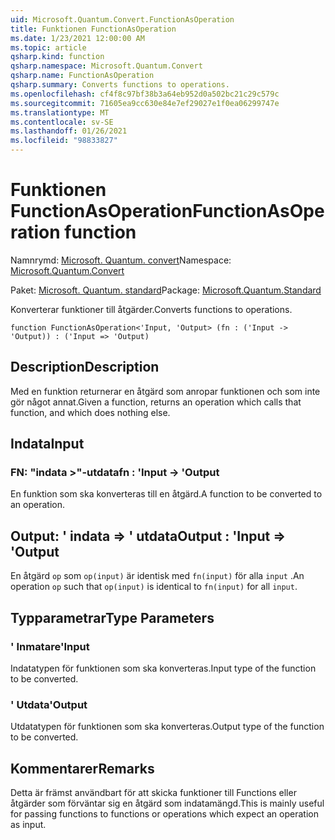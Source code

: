 ```yaml
---
uid: Microsoft.Quantum.Convert.FunctionAsOperation
title: Funktionen FunctionAsOperation
ms.date: 1/23/2021 12:00:00 AM
ms.topic: article
qsharp.kind: function
qsharp.namespace: Microsoft.Quantum.Convert
qsharp.name: FunctionAsOperation
qsharp.summary: Converts functions to operations.
ms.openlocfilehash: cf4f8c97bf38b3a64eb952d0a502bc21c29c579c
ms.sourcegitcommit: 71605ea9cc630e84e7ef29027e1f0ea06299747e
ms.translationtype: MT
ms.contentlocale: sv-SE
ms.lasthandoff: 01/26/2021
ms.locfileid: "98833827"
---
```

# <a name="functionasoperation-function"></a><span data-ttu-id="86430-102">Funktionen FunctionAsOperation</span><span class="sxs-lookup"><span data-stu-id="86430-102">FunctionAsOperation function</span></span>

<span data-ttu-id="86430-103">Namnrymd: [Microsoft. Quantum. convert](xref:Microsoft.Quantum.Convert)</span><span class="sxs-lookup"><span data-stu-id="86430-103">Namespace: [Microsoft.Quantum.Convert](xref:Microsoft.Quantum.Convert)</span></span>

<span data-ttu-id="86430-104">Paket: [Microsoft. Quantum. standard](https://nuget.org/packages/Microsoft.Quantum.Standard)</span><span class="sxs-lookup"><span data-stu-id="86430-104">Package: [Microsoft.Quantum.Standard](https://nuget.org/packages/Microsoft.Quantum.Standard)</span></span>


<span data-ttu-id="86430-105">Konverterar funktioner till åtgärder.</span><span class="sxs-lookup"><span data-stu-id="86430-105">Converts functions to operations.</span></span>

```qsharp
function FunctionAsOperation<'Input, 'Output> (fn : ('Input -> 'Output)) : ('Input => 'Output)
```


## <a name="description"></a><span data-ttu-id="86430-106">Description</span><span class="sxs-lookup"><span data-stu-id="86430-106">Description</span></span>

<span data-ttu-id="86430-107">Med en funktion returnerar en åtgärd som anropar funktionen och som inte gör något annat.</span><span class="sxs-lookup"><span data-stu-id="86430-107">Given a function, returns an operation which calls that function, and which does nothing else.</span></span>

## <a name="input"></a><span data-ttu-id="86430-108">Indata</span><span class="sxs-lookup"><span data-stu-id="86430-108">Input</span></span>

### <a name="fn--input---output"></a><span data-ttu-id="86430-109">FN: "indata >"-utdata</span><span class="sxs-lookup"><span data-stu-id="86430-109">fn : 'Input -> 'Output</span></span>

<span data-ttu-id="86430-110">En funktion som ska konverteras till en åtgärd.</span><span class="sxs-lookup"><span data-stu-id="86430-110">A function to be converted to an operation.</span></span>



## <a name="output--input--output"></a><span data-ttu-id="86430-111">Output: ' indata => ' utdata</span><span class="sxs-lookup"><span data-stu-id="86430-111">Output : 'Input => 'Output</span></span> 

<span data-ttu-id="86430-112">En åtgärd `op` som `op(input)` är identisk med `fn(input)` för alla `input` .</span><span class="sxs-lookup"><span data-stu-id="86430-112">An operation `op` such that `op(input)` is identical to `fn(input)` for all `input`.</span></span>

## <a name="type-parameters"></a><span data-ttu-id="86430-113">Typparametrar</span><span class="sxs-lookup"><span data-stu-id="86430-113">Type Parameters</span></span>

### <a name="input"></a><span data-ttu-id="86430-114">' Inmatare</span><span class="sxs-lookup"><span data-stu-id="86430-114">'Input</span></span>

<span data-ttu-id="86430-115">Indatatypen för funktionen som ska konverteras.</span><span class="sxs-lookup"><span data-stu-id="86430-115">Input type of the function to be converted.</span></span>
### <a name="output"></a><span data-ttu-id="86430-116">' Utdata</span><span class="sxs-lookup"><span data-stu-id="86430-116">'Output</span></span>

<span data-ttu-id="86430-117">Utdatatypen för funktionen som ska konverteras.</span><span class="sxs-lookup"><span data-stu-id="86430-117">Output type of the function to be converted.</span></span>

## <a name="remarks"></a><span data-ttu-id="86430-118">Kommentarer</span><span class="sxs-lookup"><span data-stu-id="86430-118">Remarks</span></span>

<span data-ttu-id="86430-119">Detta är främst användbart för att skicka funktioner till Functions eller åtgärder som förväntar sig en åtgärd som indatamängd.</span><span class="sxs-lookup"><span data-stu-id="86430-119">This is mainly useful for passing functions to functions or operations which expect an operation as input.</span></span>